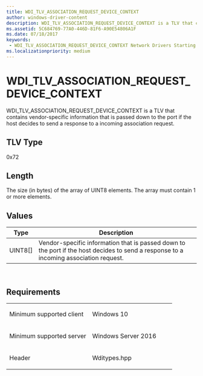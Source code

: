 ```yaml
---
title: WDI_TLV_ASSOCIATION_REQUEST_DEVICE_CONTEXT
author: windows-driver-content
description: WDI_TLV_ASSOCIATION_REQUEST_DEVICE_CONTEXT is a TLV that contains vendor-specific information that is passed down to the port if the host decides to send a response to a incoming association request.
ms.assetid: 5C684769-77A0-446D-81F6-A90E54806A1F
ms.date: 07/18/2017
keywords:
 - WDI_TLV_ASSOCIATION_REQUEST_DEVICE_CONTEXT Network Drivers Starting with Windows Vista
ms.localizationpriority: medium
---
```


# WDI\_TLV\_ASSOCIATION\_REQUEST\_DEVICE\_CONTEXT


WDI\_TLV\_ASSOCIATION\_REQUEST\_DEVICE\_CONTEXT is a TLV that contains vendor-specific information that is passed down to the port if the host decides to send a response to a incoming association request.

## TLV Type


0x72

## Length


The size (in bytes) of the array of UINT8 elements. The array must contain 1 or more elements.

## Values


| Type      | Description                                                                                                                           |
|-----------|---------------------------------------------------------------------------------------------------------------------------------------|
| UINT8\[\] | Vendor-specific information that is passed down to the port if the host decides to send a response to a incoming association request. |

 

Requirements
------------

<table>
<colgroup>
<col width="50%" />
<col width="50%" />
</colgroup>
<tbody>
<tr class="odd">
<td><p>Minimum supported client</p></td>
<td><p>Windows 10</p></td>
</tr>
<tr class="even">
<td><p>Minimum supported server</p></td>
<td><p>Windows Server 2016</p></td>
</tr>
<tr class="odd">
<td><p>Header</p></td>
<td>Wditypes.hpp</td>
</tr>
</tbody>
</table>

 

 




